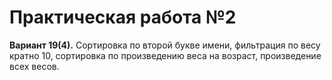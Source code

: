 # Практическая работа №2
**Вариант 19(4).**
Сортировка по второй букве имени, фильтрация по весу кратно 10, сортировка по произведению веса на возраст, произведение всех весов.